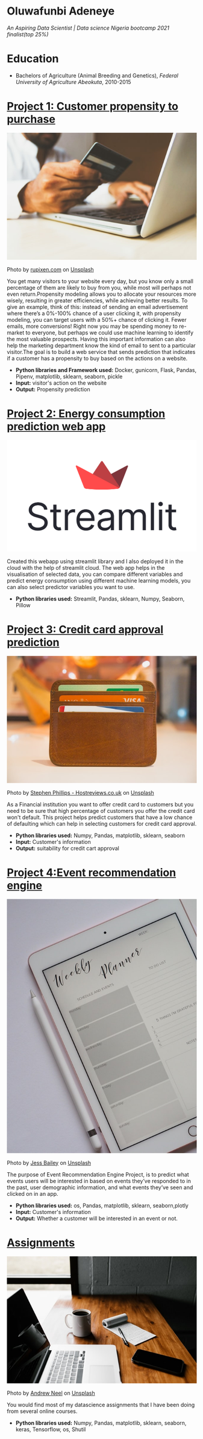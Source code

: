 # Oluwafunbi Adeneye
*An Aspiring Data Scientist | Data science Nigeria bootcamp 2021 finalist(top 25%)*

# Education
* Bachelors of Agriculture (Animal Breeding and Genetics), *Federal University of Agriculture Abeokuta*, 2010-2015

# [Project 1: Customer propensity to purchase](https://github.com/Phunbie/midterm_prog1)

![alt text](rupixen-com-Q59HmzK38eQ-unsplash.jpg)

Photo by <a href="https://unsplash.com/@rupixen?utm_source=unsplash&utm_medium=referral&utm_content=creditCopyText">rupixen.com</a> on <a href="https://unsplash.com/s/photos/customer-purchase?utm_source=unsplash&utm_medium=referral&utm_content=creditCopyText">Unsplash</a>
  
You get many visitors to your website every day, but you know only a small percentage of them are likely to buy from you, while most will perhaps not even return.Propensity modeling allows you to allocate your resources more wisely, resulting in greater efficiencies, while achieving better results. To give an example, think of this: instead of sending an email advertisement where there’s a 0%-100% chance of a user clicking it, with propensity modeling, you can target users with a 50%+ chance of clicking it. Fewer emails, more conversions! Right now you may be spending money to re-market to everyone, but perhaps we could use machine learning to identify the most valuable prospects. Having this important information can also help the marketing department know the kind of email to sent to a particular visitor.The goal is to build a web service that sends prediction that indicates if a customer has a propensity to buy based on the actions on a website.
* **Python libraries and Framework used:** Docker, gunicorn, Flask, Pandas, Pipenv, matplotlib, sklearn, seaborn, pickle
* **Input:** visitor's action on the website
* **Output:** Propensity prediction

# [Project 2: Energy consumption prediction web app](https://share.streamlit.io/phunbie/my_streamli_prog/main.py)
![alt text](streamlit-logo-primary-colormark-darktext.png)

Created this webapp using streamlit library and I also deployed it in the cloud with the help of streamlit cloud. The web app helps in the visualisation of selected data, you can compare different variables and predict energy consumption using different machine learning models, you can also select predictor variables you want to use.
* **Python libraries used:** Streamlit, Pandas, sklearn, Numpy, Seaborn, Pillow

# [Project 3: Credit card approval prediction](https://github.com/Phunbie/credit-card-approval-prediction/blob/production/credit_approval.ipynb)

![alt text](stephen-phillips-hostreviews-co-uk-em37kS8WJJQ-unsplash.jpg)

Photo by <a href="https://unsplash.com/@hostreviews?utm_source=unsplash&utm_medium=referral&utm_content=creditCopyText">Stephen Phillips - Hostreviews.co.uk</a> on <a href="https://unsplash.com/s/photos/credit-card?utm_source=unsplash&utm_medium=referral&utm_content=creditCopyText">Unsplash</a>
  
 As a Financial institution you want to offer credit card to customers but you need to be sure that high percentage of customers you offer the credit card won't default. This project helps predict customers that have a low chance of defaulting which can help in selecting customers for credit card approval.
* **Python libraries used:** Numpy, Pandas, matplotlib, sklearn, seaborn
* **Input:** Customer's information
* **Output:** suitability for credit cart approval

# [Project 4:Event recommendation engine](https://jovian.ai/adeneyeoluwafunbi/event-recommendation-engine-challenge)

![alt text](jess-bailey-94Ld_MtIUf0-unsplash.jpg)

Photo by <a href="https://unsplash.com/@jessbaileydesigns?utm_source=unsplash&utm_medium=referral&utm_content=creditCopyText">Jess Bailey</a> on <a href="https://unsplash.com/s/photos/events?utm_source=unsplash&utm_medium=referral&utm_content=creditCopyText">Unsplash</a>
   
The purpose of Event Recommendation Engine Project, is to predict what events users will be interested in based on events they’ve responded to in the past, user demographic information, and what events they’ve seen and clicked on in an app.
* **Python libraries used:** os, Pandas, matplotlib, sklearn, seaborn,plotly
* **Input:** Customer's information
* **Output:** Whether a customer will be interested in an event or not.

# [Assignments](https://github.com/Phunbie/assignments)

![alt text](andrew-neel-cckf4TsHAuw-unsplash.jpg)

Photo by <a href="https://unsplash.com/@andrewtneel?utm_source=unsplash&utm_medium=referral&utm_content=creditCopyText">Andrew Neel</a> on <a href="https://unsplash.com/s/photos/assignments?utm_source=unsplash&utm_medium=referral&utm_content=creditCopyText">Unsplash</a>
   
You would find most of my datascience assignments that I have been doing from several online courses.
* **Python libraries used:** Numpy, Pandas, matplotlib, sklearn, seaborn, keras, Tensorflow, os, Shutil

